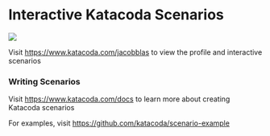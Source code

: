 # Interactive Katacoda Scenarios

[![](http://shields.katacoda.com/katacoda/jacobblas/count.svg)](https://www.katacoda.com/jacobblas "Get your profile on Katacoda.com")

Visit https://www.katacoda.com/jacobblas to view the profile and interactive scenarios

### Writing Scenarios
Visit https://www.katacoda.com/docs to learn more about creating Katacoda scenarios

For examples, visit https://github.com/katacoda/scenario-example
